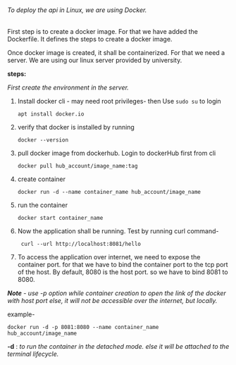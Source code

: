 ###### _To deploy the api in Linux, we are using Docker._

First step is to create a docker image. For that we have added the Dockerfile.
It defines the steps to create a docker image.

Once docker image is created, it shall be containerized. For that we need a server.
We are using our linux server provided by university.

**steps:** 

_First create the environment in the server._ 

1) Install docker cli - may need root privileges- then Use `sudo su` to login
    
   `apt install docker.io`
   
2)  verify that docker is installed by running
    
    `docker --version`
3) pull docker image from dockerhub. Login to dockerHub first from cli
   
   `docker pull hub_account/image_name:tag`
4) create container
   
   `docker run -d --name container_name hub_account/image_name`
5) run the container
   
   `docker start container_name`

6) Now the application shall be running. Test by running curl command-
    
        curl --url http://localhost:8081/hello

7) To access the application over internet, we need to expose the container port.
   for that we have to bind the container port to the tcp port of the host.
   By default, 8080 is the host port. so we have to bind 8081 to 8080.
   
***Note*** - _use -p option while container creation to open the link of the docker with host port
    else, it will not be accessible over the internet, but locally._
    
example- 

    docker run -d -p 8081:8080 --name container_name hub_account/image_name

**-d**  : _to run the container in the detached mode. else it will be attached to the terminal lifecycle._
